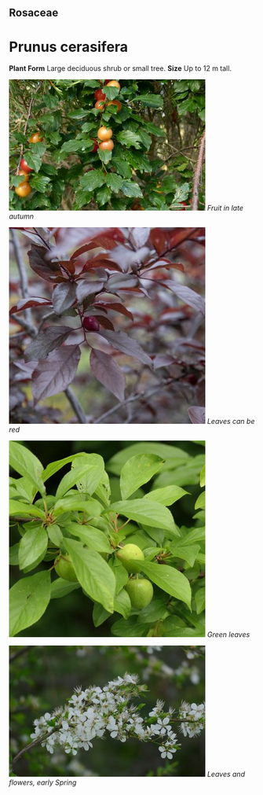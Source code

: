 ## Rosaceae
# Prunus cerasifera
 **Plant Form** Large deciduous shrub or small tree. **Size** Up to 12 m tall.


![Fruit in late autumn](11667_P6960311.jpg)
 *Fruit in late autumn* 

![Leaves can be red](62970__DSC2878.jpg)
 *Leaves can be red* 

![Green leaves](68134_P1000105.jpg)
 *Green leaves* 

![Leaves and flowers, early Spring](2780_P6840955.jpg)
 *Leaves and flowers, early Spring* 

